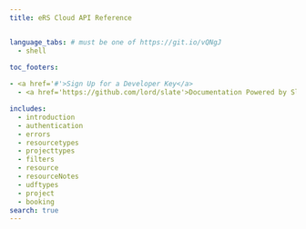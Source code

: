 ```yaml
---
title: eRS Cloud API Reference


language_tabs: # must be one of https://git.io/vQNgJ
  - shell
  
toc_footers:

- <a href='#'>Sign Up for a Developer Key</a>
  - <a href='https://github.com/lord/slate'>Documentation Powered by Slate</a>

includes:
  - introduction
  - authentication
  - errors
  - resourcetypes
  - projecttypes
  - filters
  - resource
  - resourceNotes
  - udftypes
  - project
  - booking
search: true
---
```

